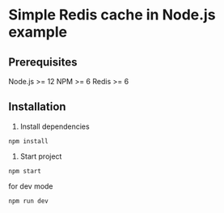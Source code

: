 # Simple Redis cache in Node.js example

## Prerequisites

Node.js >= 12
NPM >= 6
Redis >= 6

## Installation

1. Install dependencies

```
npm install
```

1. Start project

```
npm start
```

for dev mode

```
npm run dev
```

##
